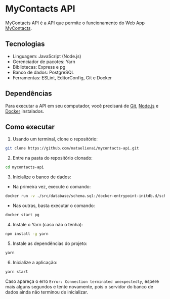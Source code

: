 # MyContacts API

MyContacts API é a API que permite o funcionamento do Web App [MyContacts](https://github.com/nataelienai/mycontacts).

## Tecnologias

- Linguagem: JavaScript (Node.js)
- Gerenciador de pacotes: Yarn
- Bibliotecas: Express e pg
- Banco de dados: PostgreSQL
- Ferramentas: ESLint, EditorConfig, Git e Docker

## Dependências

Para executar a API em seu computador, você precisará de [Git](https://git-scm.com/downloads), [Node.js](https://nodejs.org/) e [Docker](https://docs.docker.com/engine/install/) instalados.

## Como executar

1. Usando um terminal, clone o repositório:
```sh
git clone https://github.com/nataelienai/mycontacts-api.git
```

2. Entre na pasta do repositório clonado:
```sh
cd mycontacts-api
```

3. Inicialize o banco de dados:

- Na primeira vez, execute o comando:
```sh
docker run -v ./src/database/schema.sql:/docker-entrypoint-initdb.d/schema.sql --name pg -e POSTGRES_USER=root -e POSTGRES_PASSWORD=root -p 5432:5432 -d postgres
```

- Nas outras, basta executar o comando:
```sh
docker start pg
```

4. Instale o Yarn (caso não o tenha):
```sh
npm install -g yarn
```

5. Instale as dependências do projeto:
```sh
yarn
```

6. Inicialize a aplicação:
```sh
yarn start
```

Caso apareça o erro `Error: Connection terminated unexpectedly`, espere mais alguns segundos e tente novamente, pois o servidor do banco de dados ainda não terminou de inicializar.
